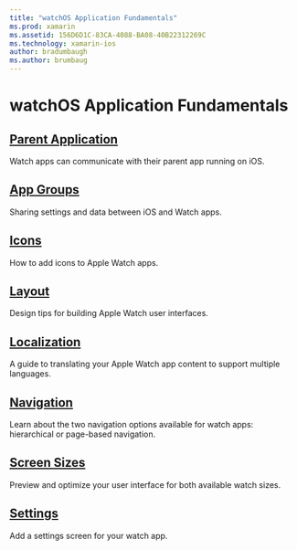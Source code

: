 ```yaml
---
title: "watchOS Application Fundamentals"
ms.prod: xamarin
ms.assetid: 156D6D1C-83CA-4088-BA08-40B22312269C
ms.technology: xamarin-ios
author: bradumbaugh
ms.author: brumbaug
---
```


# watchOS Application Fundamentals

##  [Parent Application](~/ios/watchos/app-fundamentals/parent-app.md)

Watch apps can communicate with their parent app running on iOS.

##  [App Groups](~/ios/watchos/app-fundamentals/app-groups.md)

Sharing settings and data between iOS and Watch apps.

##  [Icons](~/ios/watchos/app-fundamentals/icons.md)

How to add icons to Apple Watch apps.

##  [Layout](~/ios/watchos/app-fundamentals/layout.md)

Design tips for building Apple Watch user interfaces.

##  [Localization](~/ios/watchos/app-fundamentals/localization.md)

A guide to translating your Apple Watch app content to support multiple languages.

##  [Navigation](~/ios/watchos/app-fundamentals/navigation.md)

Learn about the two navigation options available for watch apps:
  hierarchical or page-based navigation.

##  [Screen Sizes](~/ios/watchos/app-fundamentals/screen-sizes.md)

Preview and optimize your user interface for both available watch sizes.

##  [Settings](~/ios/watchos/app-fundamentals/settings.md)

Add a settings screen for your watch app.

